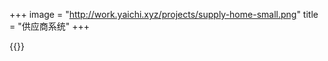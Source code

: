 +++
image = "http://work.yaichi.xyz/projects/supply-home-small.png"
title = "供应商系统"
+++
<!--more-->

{{<gallery src="官方首页|http://work.yaichi.xyz/projects/supply-home.png,供应商管理|http://work.yaichi.xyz/projects/order.png">}}